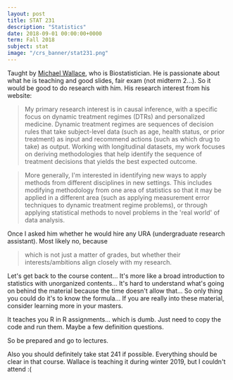 ```yaml
---
layout: post
title: STAT 231
description: "Statistics"
date: 2018-09-01 00:00:00+0000
term: Fall 2018
subject: stat
image: "/crs_banner/stat231.png"
---
```


Taught by [Michael Wallace](https://mpwallace.github.io/), who is Biostatistician. He is passionate about what he is teaching and good slides, fair exam (not midterm 2...). So it would be good to do research with him. His research interest from his website:
> My primary research interest is in causal inference, with a specific focus on dynamic treatment regimes (DTRs) and personalized medicine. Dynamic treatment regimes are sequences of decision rules that take subject-level data (such as age, health status, or prior treatment) as input and recommend actions (such as which drug to take) as output. Working with longitudinal datasets, my work focuses on deriving methodologies that help identify the sequence of treatment decisions that yields the best expected outcome.

> More generally, I'm interested in identifying new ways to apply methods from different disciplines in new settings. This includes modifying methodology from one area of statistics so that it may be applied in a different area (such as applying measurement error techniques to dynamic treatment regime problems), or through applying statistical methods to novel problems in the 'real world' of data analysis.

Once I asked him whether he would hire any URA (undergraduate research assistant). Most likely no, because
> which is not just a matter of grades, but whether their interests/ambitions align closely with my research.



Let's get back to the course content... It's more like a broad introduction to statistics with unorganized contents... It's hard to understand what's going on behind the material because the time doesn't allow that... So only thing you could do it's to know the formula... If you are really into these material, consider learning more in your masters.

It teaches you R in R assignments... which is dumb. Just need to copy the code and run them. Maybe a few definition questions.

So be prepared and go to lectures.

Also you should definitely take stat 241 if possible. Everything should be clear in that course. Wallace is teaching it during winter 2019, but I couldn't attend :(
